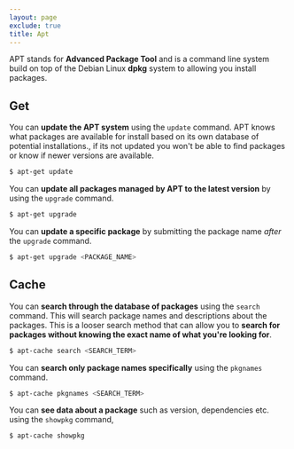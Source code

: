 ```yaml
---
layout: page
exclude: true
title: Apt
---
```


APT stands for **Advanced Package Tool** and is a command line system build on top of the Debian Linux **dpkg** system to allowing you install packages.

## Get

You can **update the APT system** using the `update` command. APT knows what packages are available for install based on its own database of potential installations., if its not updated you won't be able to find packages or know if newer versions are available.
```bash
$ apt-get update
```

You can **update all packages managed by APT to the latest version** by using the `upgrade` command.
```bash
$ apt-get upgrade
```

You can **update a specific package** by submitting the package name *after* the `upgrade` command.
```bash
$ apt-get upgrade <PACKAGE_NAME>
```

## Cache

You can **search through the database of packages** using the `search` command. This will search package names and descriptions about the packages. This is a looser search method that can allow you to **search for packages without knowing the exact name of what you're looking for**.
```bash
$ apt-cache search <SEARCH_TERM>
```

You can **search only package names specifically** using the `pkgnames` command.
```bash
$ apt-cache pkgnames <SEARCH_TERM>
```

You can **see data about a package** such as version, dependencies etc. using the `showpkg` command,
```bash
$ apt-cache showpkg
```


<!--stackedit_data:
eyJoaXN0b3J5IjpbLTkxNjU1NzM2NSwtNzk4NTA0Njc1LDE2NT
U1NTMxODRdfQ==
-->